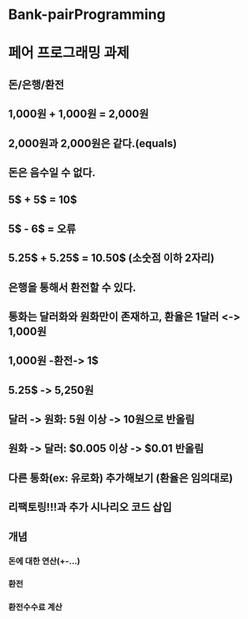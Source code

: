 # Bank-pairProgramming

# 페어 프로그래밍 과제
## 돈/은행/환전
## 1,000원 + 1,000원 = 2,000원
## 2,000원과 2,000원은 같다.(equals)
## 돈은 음수일 수 없다.
## 5$ + 5$ = 10$
## 5$ - 6$ = 오류
## 5.25$ + 5.25$ = 10.50$ (소숫점 이하 2자리)
## 은행을 통해서 환전할 수 있다.
## 통화는 달러화와 원화만이 존재하고, 환율은 1달러 <-> 1,000원
## 1,000원 -환전-> 1$
## 5.25$ -> 5,250원
## 달러 -> 원화: 5원 이상 -> 10원으로 반올림
## 원화 -> 달러: $0.005 이상 -> $0.01 반올림
## 다른 통화(ex: 유로화) 추가해보기 (환율은 임의대로)
## 리팩토링!!!과 추가 시나리오 코드 삽입
## 개념

### 돈에 대한 연산(+-...)
### 환전
### 환전수수료 계산
